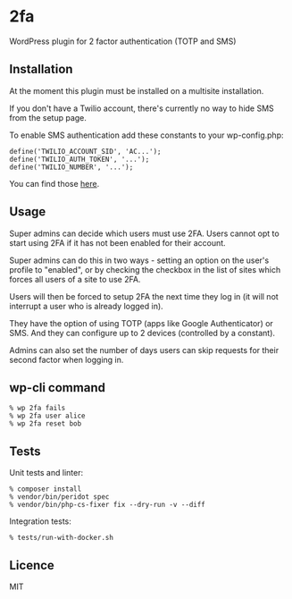 # 2fa

WordPress plugin for 2 factor authentication (TOTP and SMS)

## Installation

At the moment this plugin must be installed on a multisite installation.

If you don't have a Twilio account, there's currently no way to hide SMS from the setup page.

To enable SMS authentication add these constants to your wp-config.php:

    define('TWILIO_ACCOUNT_SID', 'AC...');
    define('TWILIO_AUTH_TOKEN', '...');
    define('TWILIO_NUMBER', '...');

You can find those [here](https://www.twilio.com/user/account/voice-sms-mms/getting-started).

## Usage

Super admins can decide which users must use 2FA. Users cannot opt to start using 2FA if it has not been enabled for their account.

Super admins can do this in two ways - setting an option on the user's profile to "enabled", or by checking the checkbox in the list of sites which forces all users of a site to use 2FA.

Users will then be forced to setup 2FA the next time they log in (it will not interrupt a user who is already logged in).

They have the option of using TOTP (apps like Google Authenticator) or SMS. And they can configure up to 2 devices (controlled by a constant).

Admins can also set the number of days users can skip requests for their second factor when logging in.

## wp-cli command

```
% wp 2fa fails
% wp 2fa user alice
% wp 2fa reset bob
```

## Tests

Unit tests and linter:

```
% composer install
% vendor/bin/peridot spec
% vendor/bin/php-cs-fixer fix --dry-run -v --diff
```

Integration tests:

```
% tests/run-with-docker.sh
```

## Licence

MIT
